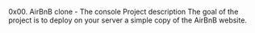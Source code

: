 0x00. AirBnB clone - The console
Project description
The goal of the project is to deploy on your server
a simple copy of the AirBnB website.

